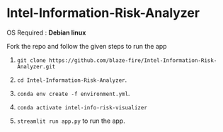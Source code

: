# Intel-Information-Risk-Analyzer

OS Required : **Debian linux**

Fork the repo and follow the given steps to run the app 

1) `git clone https://github.com/blaze-fire/Intel-Information-Risk-Analyzer.git` 
  
2) `cd Intel-Information-Risk-Analyzer`.

3) `conda env create -f environment.yml`.

4) `conda activate intel-info-risk-visualizer` 

5) `streamlit run app.py` to run the app.
